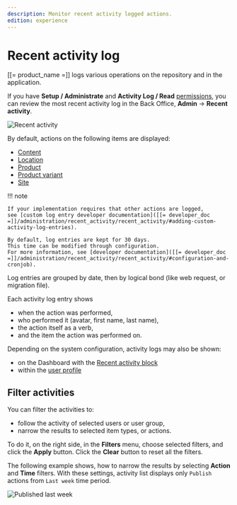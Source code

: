 ```yaml
---
description: Monitor recent activity logged actions.
edition: experience
---
```


# Recent activity log

[[= product_name =]] logs various operations on the repository and in the application.

If you have **Setup / Administrate** and **Activity Log / Read** [permissions](permission_system.md),
you can review the most recent activity log in  the Back Office, **Admin** -> **Recent activity**.

![Recent activity](recent_activity.png "Recent activity")

By default, actions on the following items are displayed:

- [Content](content_items.md)
- [Location](manage_locations_urls.md#content-locations)
- [Product](products.md)
- [Product variant](work_with_product_variants.md)
- [Site](work_with_sites.md)

!!! note

    If your implementation requires that other actions are logged,
    see [custom log entry developer documentation]([[= developer_doc =]]/administration/recent_activity/recent_activity/#adding-custom-activity-log-entries).

    By default, log entries are kept for 30 days.
    This time can be modified through configuration.
    For more information, see [developer documentation]([[= developer_doc =]]/administration/recent_activity/recent_activity/#configuration-and-cronjob).

Log entries are grouped by date,
then by logical bond (like web request, or migration file).

Each activity log entry shows

- when the action was performed,
- who performed it (avatar, first name, last name),
- the action itself as a verb,
- and the item the action was performed on.

Depending on the system configuration, activity logs may also be shown:

- on the Dashboard with the [Recent activity block](dashboard_block_reference.md#recent-activity-block)
- within the [user profile](get_started.md#view-and-edit-user-profile) 

## Filter activities

You can filter the activities to:

* follow the activity of selected users or user group,
* narrow the results to selected item types, or actions.

To do it, on the right side, in the **Filters** menu, choose selected filters, and click the **Apply** button.
Click the **Clear** button to reset all the filters.

The following example shows, how to narrow the results by selecting **Action** and **Time** filters.
With these settings, activity list displays only `Publish` actions from `Last week` time period.

![Published last week](recent_activity_filters.png "Published last week filter set")
